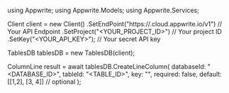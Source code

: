 using Appwrite;
using Appwrite.Models;
using Appwrite.Services;

Client client = new Client()
    .SetEndPoint("https://<REGION>.cloud.appwrite.io/v1") // Your API Endpoint
    .SetProject("<YOUR_PROJECT_ID>") // Your project ID
    .SetKey("<YOUR_API_KEY>"); // Your secret API key

TablesDB tablesDB = new TablesDB(client);

ColumnLine result = await tablesDB.CreateLineColumn(
    databaseId: "<DATABASE_ID>",
    tableId: "<TABLE_ID>",
    key: "",
    required: false,
    default: [[1,2], [3, 4]] // optional
);
